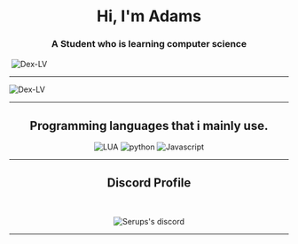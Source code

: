 <h1 align="center">Hi, I'm Adams</h1>
<h3 align="center">A Student who is learning computer science</h3>

<p>&nbsp;<img align="center" src="https://github-readme-stats.vercel.app/api?username=Dex-LV&show_icons=true&locale=en" alt="Dex-LV" /></p>

----------

<p><img align="center" src="https://github-readme-streak-stats.herokuapp.com/?user=Dex-LV&" alt="Dex-LV" /></p>

-----------

<h2 align="center">Programming languages that i mainly use.</h2>
<p align="center">
  <img alt="LUA" src="https://img.shields.io/badge/lua-%232C2D72.svg?style=for-the-badge&logo=lua&logoColor=white"></a> 
  <img alt="python" src="https://img.shields.io/badge/python-000000?style=for-the-badge&logo=python&logoColor=f2c83f"></a>
<!--   <img alt="MySQL" src="https://img.shields.io/badge/mysql-%2300f.svg?style=for-the-badge&logo=mysql&logoColor=white"></a>  -->
  <img alt="Javascript" src="https://img.shields.io/badge/-JavaScript-090909?style=for-the-badge&logo=JavaScript&logoColor=E9D54D"></a>   
</p>

-----------

<h2 align="center">Discord Profile</h2><br>
  <p align="center">
<!--     <a href="https://discord.gg/link"> -->
        <img title="Serups server discord" alt="Serups's discord" src="https://discord.c99.nl/widget/theme-3/396802543927427092.png"/>
    </a>
</p>

--------------

